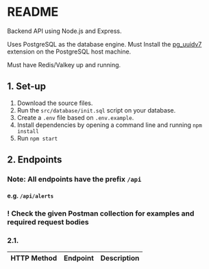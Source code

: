 # README

Backend API using Node.js and Express.

Uses PostgreSQL as the database engine.
Must Install the [pg_uuidv7](https://github.com/fboulnois/pg_uuidv7) extension on the PostgreSQL host machine.

Must have Redis/Valkey up and running.

## 1. Set-up

1. Download the source files.
2. Run the `src/database/init.sql` script on your database.
3. Create a `.env` file based on `.env.example`.
4. Install dependencies by opening a command line and running `npm install`
5. Run `npm start`

## 2. Endpoints

### Note: All endpoints have the prefix `/api`

#### e.g. `/api/alerts`

### **! Check the given Postman collection for examples and required request bodies**

### 2.1. 

| HTTP Method | Endpoint                                    | Description                                     |
|:-----------:|:--------------------------------------------|:------------------------------------------------|


